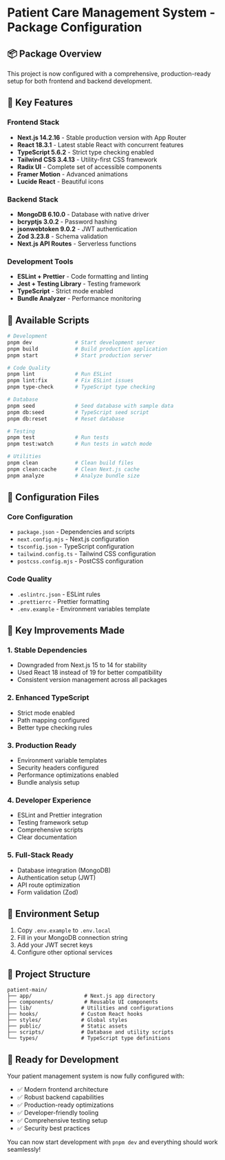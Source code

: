 # Patient Care Management System - Package Configuration

## 📦 Package Overview

This project is now configured with a comprehensive, production-ready setup for both frontend and backend development.

## 🎯 Key Features

### Frontend Stack
- **Next.js 14.2.16** - Stable production version with App Router
- **React 18.3.1** - Latest stable React with concurrent features
- **TypeScript 5.6.2** - Strict type checking enabled
- **Tailwind CSS 3.4.13** - Utility-first CSS framework
- **Radix UI** - Complete set of accessible components
- **Framer Motion** - Advanced animations
- **Lucide React** - Beautiful icons

### Backend Stack
- **MongoDB 6.10.0** - Database with native driver
- **bcryptjs 3.0.2** - Password hashing
- **jsonwebtoken 9.0.2** - JWT authentication
- **Zod 3.23.8** - Schema validation
- **Next.js API Routes** - Serverless functions

### Development Tools
- **ESLint + Prettier** - Code formatting and linting
- **Jest + Testing Library** - Testing framework
- **TypeScript** - Strict mode enabled
- **Bundle Analyzer** - Performance monitoring

## 🚀 Available Scripts

```bash
# Development
pnpm dev              # Start development server
pnpm build            # Build production application
pnpm start            # Start production server

# Code Quality
pnpm lint             # Run ESLint
pnpm lint:fix         # Fix ESLint issues
pnpm type-check       # TypeScript type checking

# Database
pnpm seed             # Seed database with sample data
pnpm db:seed          # TypeScript seed script
pnpm db:reset         # Reset database

# Testing
pnpm test             # Run tests
pnpm test:watch       # Run tests in watch mode

# Utilities
pnpm clean            # Clean build files
pnpm clean:cache      # Clean Next.js cache
pnpm analyze          # Analyze bundle size
```

## 🔧 Configuration Files

### Core Configuration
- `package.json` - Dependencies and scripts
- `next.config.mjs` - Next.js configuration
- `tsconfig.json` - TypeScript configuration
- `tailwind.config.ts` - Tailwind CSS configuration
- `postcss.config.mjs` - PostCSS configuration

### Code Quality
- `.eslintrc.json` - ESLint rules
- `.prettierrc` - Prettier formatting
- `.env.example` - Environment variables template

## 🌟 Key Improvements Made

### 1. **Stable Dependencies**
- Downgraded from Next.js 15 to 14 for stability
- Used React 18 instead of 19 for better compatibility
- Consistent version management across all packages

### 2. **Enhanced TypeScript**
- Strict mode enabled
- Path mapping configured
- Better type checking rules

### 3. **Production Ready**
- Environment variable templates
- Security headers configured
- Performance optimizations enabled
- Bundle analysis setup

### 4. **Developer Experience**
- ESLint and Prettier integration
- Testing framework setup
- Comprehensive scripts
- Clear documentation

### 5. **Full-Stack Ready**
- Database integration (MongoDB)
- Authentication setup (JWT)
- API route optimization
- Form validation (Zod)

## 🔐 Environment Setup

1. Copy `.env.example` to `.env.local`
2. Fill in your MongoDB connection string
3. Add your JWT secret keys
4. Configure other optional services

## 📁 Project Structure

```
patient-main/
├── app/                 # Next.js app directory
├── components/          # Reusable UI components
├── lib/                # Utilities and configurations
├── hooks/              # Custom React hooks
├── styles/             # Global styles
├── public/             # Static assets
├── scripts/            # Database and utility scripts
└── types/              # TypeScript type definitions
```

## 🎉 Ready for Development

Your patient management system is now fully configured with:
- ✅ Modern frontend architecture
- ✅ Robust backend capabilities
- ✅ Production-ready optimizations
- ✅ Developer-friendly tooling
- ✅ Comprehensive testing setup
- ✅ Security best practices

You can now start development with `pnpm dev` and everything should work seamlessly!